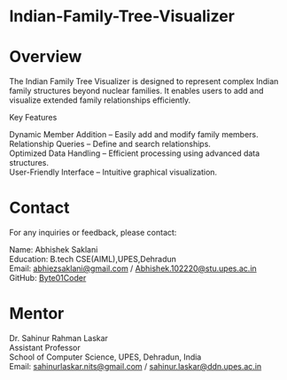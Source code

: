 # Indian-Family-Tree-Visualizer

# Overview

The Indian Family Tree Visualizer is designed to represent complex Indian family structures beyond nuclear families. It enables users to add and visualize extended family relationships efficiently.

Key Features

Dynamic Member Addition – Easily add and modify family members.  
Relationship Queries – Define and search relationships.  
Optimized Data Handling – Efficient processing using advanced data structures.  
User-Friendly Interface – Intuitive graphical visualization.  

# Contact

For any inquiries or feedback, please contact:  

Name: Abhishek Saklani  
Education: B.tech CSE(AIML),UPES,Dehradun  
Email: abhiezsaklani@gmail.com / Abhishek.102220@stu.upes.ac.in  
GitHub: [Byte01Coder  ](https://github.com/Byte01Coder)

# Mentor

Dr. Sahinur Rahman Laskar  
Assistant Professor  
School of Computer Science, UPES, Dehradun, India  
Email: sahinurlaskar.nits@gmail.com / sahinur.laskar@ddn.upes.ac.in  
